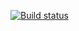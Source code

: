 [![Build status](https://ci.appveyor.com/api/projects/status/o8gqtuctaiefm2ax?svg=true)](https://ci.appveyor.com/project/KarinaNM27/selenide-7wrsk)